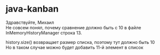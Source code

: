 # java-kanban
Здравствуйте, Михаил\
Не совсем понял, почему сравнение должно быть с 10 в файле InMemoryHistoryManager строка 13.

history.size() возвращает размер списка, поэтому тут должно быть 10\
Но в таком случае можно будет добавить 11-й элемент в список
